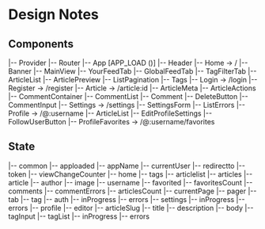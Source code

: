 # Design Notes

## Components

|-- Provider
    |-- Router
        |-- App [APP_LOAD ()]
            |-- Header
            |-- Home -> /
                |-- Banner
                |-- MainView
                    |-- YourFeedTab
                    |-- GlobalFeedTab
                    |-- TagFilterTab
                    |-- ArticleList
                        |-- ArticlePreview
                        |-- ListPagination
                |-- Tags
            |-- Login -> /login
            |-- Register -> /register
            |-- Article -> /article:id
                |-- ArticleMeta
                    |-- ArticleActions
                |-- CommentContainer
                    |-- CommentList
                        |-- Comment
                            |-- DeleteButton
                    |-- CommentInput
            |-- Settings -> /settings
                |-- SettingsForm
                |-- ListErrors
            |-- Profile -> /@:username
                |-- ArticleList
                |-- EditProfileSettings
                |-- FollowUserButton
            |-- ProfileFavorites -> /@:username/favorites

## State

|-- common
    |-- apploaded
    |-- appName
    |-- currentUser
    |-- redirectto
    |-- token
    |-- viewChangeCounter
|-- home
    |-- tags
|-- articlelist
    |-- articles
        |-- article
            |-- author
                |-- image
                |-- username
            |-- favorited
            |-- favoritesCount
            |-- comments
            |-- commentErrors
    |-- articlesCount
    |-- currentPage
    |-- pager
    |-- tab
    |-- tag
|-- auth
    |-- inProgress
    |-- errors
|-- settings
    |-- inProgress
    |-- errors
|-- profile
|-- editor
    |-- articleSlug
    |-- title
    |-- description
    |-- body
    |-- tagInput
    |-- tagList
    |-- inProgress
    |-- errors
